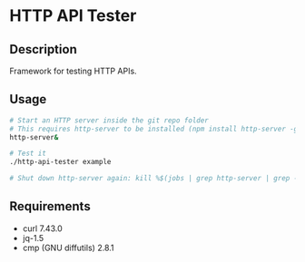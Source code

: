 # HTTP API Tester

## Description

Framework for testing HTTP APIs.

## Usage

```sh
# Start an HTTP server inside the git repo folder
# This requires http-server to be installed (npm install http-server -g)
http-server&

# Test it
./http-api-tester example

# Shut down http-server again: kill %$(jobs | grep http-server | grep -Po '\d+')
```

## Requirements

- curl 7.43.0
- jq-1.5
- cmp (GNU diffutils) 2.8.1
